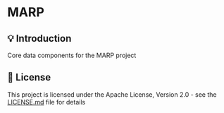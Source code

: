 <h1>MARP</h1>

## 💡 Introduction
Core data components for the MARP project

## 📜 License

This project is licensed under the Apache License, Version 2.0 - see the [LICENSE.md](https://github.com/bogdanzurac/marp-core-ui/blob/main/LICENSE) file for details
